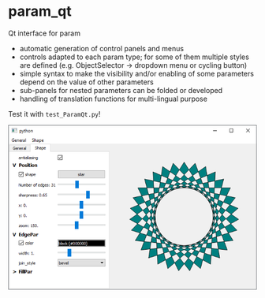 # param_qt
Qt interface for param

- automatic generation of control panels and menus
- controls adapted to each param type; for some of them multiple styles are defined (e.g. ObjectSelector -> dropdown menu or cycling button)
- simple syntax to make the visibility and/or enabling of some parameters depend on the value of other parameters
- sub-panels for nested parameters can be folded or developed
- handling of translation functions for multi-lingual purpose

Test it with `test_ParamQt.py`! 

![](test_ParamQt.png)

